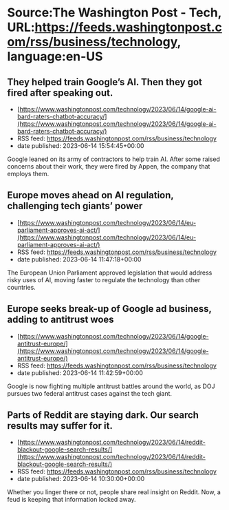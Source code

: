 # Source:The Washington Post - Tech, URL:https://feeds.washingtonpost.com/rss/business/technology, language:en-US

## They helped train Google’s AI. Then they got fired after speaking out.
 - [https://www.washingtonpost.com/technology/2023/06/14/google-ai-bard-raters-chatbot-accuracy/](https://www.washingtonpost.com/technology/2023/06/14/google-ai-bard-raters-chatbot-accuracy/)
 - RSS feed: https://feeds.washingtonpost.com/rss/business/technology
 - date published: 2023-06-14 15:54:45+00:00

Google leaned on its army of contractors to help train AI. After some raised concerns about their work, they were fired by Appen, the company that employs them.

## Europe moves ahead on AI regulation, challenging tech giants’ power
 - [https://www.washingtonpost.com/technology/2023/06/14/eu-parliament-approves-ai-act/](https://www.washingtonpost.com/technology/2023/06/14/eu-parliament-approves-ai-act/)
 - RSS feed: https://feeds.washingtonpost.com/rss/business/technology
 - date published: 2023-06-14 11:47:18+00:00

The European Union Parliament approved legislation that would address risky uses of AI, moving faster to regulate the technology than other countries.

## Europe seeks break-up of Google ad business, adding to antitrust woes
 - [https://www.washingtonpost.com/technology/2023/06/14/google-antitrust-europe/](https://www.washingtonpost.com/technology/2023/06/14/google-antitrust-europe/)
 - RSS feed: https://feeds.washingtonpost.com/rss/business/technology
 - date published: 2023-06-14 11:42:59+00:00

Google is now fighting multiple antitrust battles around the world, as DOJ pursues two federal antitrust cases against the tech giant.

## Parts of Reddit are staying dark. Our search results may suffer for it.
 - [https://www.washingtonpost.com/technology/2023/06/14/reddit-blackout-google-search-results/](https://www.washingtonpost.com/technology/2023/06/14/reddit-blackout-google-search-results/)
 - RSS feed: https://feeds.washingtonpost.com/rss/business/technology
 - date published: 2023-06-14 10:30:00+00:00

Whether you linger there or not, people share real insight on Reddit. Now, a feud is keeping that information locked away.

